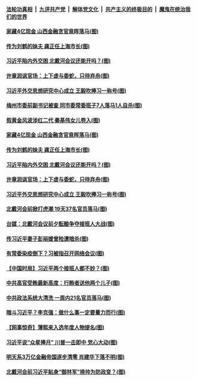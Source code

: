 ####  [法轮功真相](../../../../basic/blob/master/README.md?t=07221531) &nbsp;|&nbsp; [九评共产党](../../../../9ping.md/blob/master/README.md?t=07221531) &nbsp;|&nbsp; [解体党文化](../../../../jtdwh.md/blob/master/README.md?t=07221531)  &nbsp;|&nbsp; [共产主义的终极目的](../../../../gczydzjmd.md/blob/master/README.md?t=07221531) &nbsp;|&nbsp; [魔鬼在统治我们的世界](../../../../mgztzwmdsj.md/blob/master/README.md?t=07221531) 

#### [家藏4亿现金 山西金融贪官竟晖落马(图)](../pages/p2/940411.md?t=07221531) 

#### [传为刘鹤的妹夫 龚正任上海市长(图)](../pages/p2/940407.md?t=07221531) 

#### [习近平陷内外交困 北戴河会议还能开吗？(图)](../pages/p2/940322.md?t=07221531) 

#### [许章润讽官场：上下虚与委蛇，只待弃舟(图)](../pages/p2/940334.md?t=07221531) 

#### [习近平外交思想研究中心成立 王毅吹捧习一称号(图)](../pages/p2/940326.md?t=07221531) 


#### [梅州市委前副书记被查 同市委常委班子7人落马1人自杀(图)](../pages/p2/940481.md?t=07221531) 

#### [假黄金风波涉红二代 秦基伟女儿卷入(图)](../pages/p2/940423.md?t=07221531) 

#### [家藏4亿现金 山西金融贪官竟晖落马(图)](../pages/p2/940411.md?t=07221531) 

#### [传为刘鹤的妹夫 龚正任上海市长(图)](../pages/p2/940407.md?t=07221531) 

#### [习近平陷内外交困 北戴河会议还能开吗？(图)](../pages/p2/940322.md?t=07221531) 

#### [许章润讽官场：上下虚与委蛇，只待弃舟(图)](../pages/p2/940334.md?t=07221531) 

#### [习近平外交思想研究中心成立 王毅吹捧习一称号(图)](../pages/p2/940326.md?t=07221531) 


#### [北戴河会前掀打虎潮 19天37名官员落马(图)](../pages/p2/940316.md?t=07221531) 

#### [台媒：北戴河会议前夕酝酿争夺接班人大战(图)](../pages/p2/940310.md?t=07221531) 

#### [传习近平妻子彭丽媛曾险遭暗杀(图)](../pages/p2/940283.md?t=07221531) 

#### [有常委染疫倒下？习被指召开网络会议(图)](../pages/p2/940280.md?t=07221531) 

#### [【中国时局】习近平两个接班人都不妙？(图)](../pages/p2/940220.md?t=07221531) 

#### [中共高官受贿最新高度：行贿者送他两个儿子(图)](../pages/p2/940213.md?t=07221531) 

#### [中共政法系统大清洗 一周内21名官员落马(图)](../pages/p2/940210.md?t=07221531) 

#### [暗斗习近平？李克强：做什么事一定要量力而行(图)](../pages/p2/940200.md?t=07221531) 

#### [【网事惊奇】薄熙来入选年度人物提名(图)](../pages/p2/940183.md?t=07221531) 

#### [习近平说“众星捧月” 川普一击即中 党心大动(图)](../pages/p2/940181.md?t=07221531) 

#### [明天系3万亿金融帝国逐步清零 肖建华下落不明(图)](../pages/p2/940118.md?t=07221531) 

#### [北戴河会前习近平贴身“御林军”换帅为防政变？(图)](../pages/p2/940075.md?t=07221531) 

